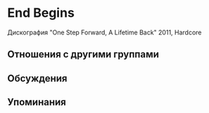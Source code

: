 # End Begins

Дискография
"One Step Forward, A Lifetime Back" 2011, Hardcore

## Отношения с другими группами


## Обсуждения


## Упоминания

